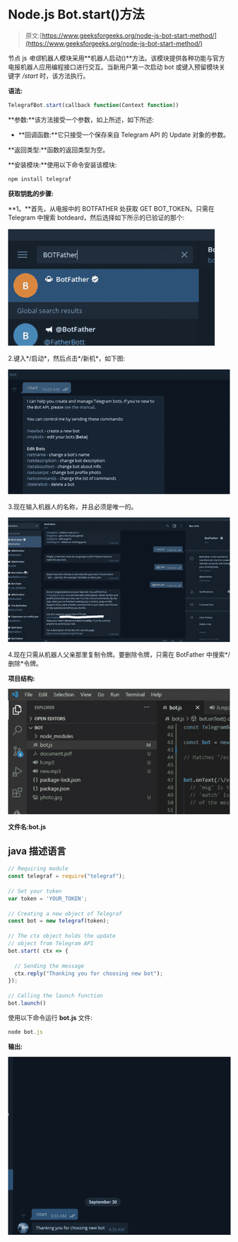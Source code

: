 # Node.js Bot.start()方法

> 原文:[https://www.geeksforgeeks.org/node-js-bot-start-method/](https://www.geeksforgeeks.org/node-js-bot-start-method/)

节点 js *电信*机器人模块采用**机器人启动()**方法。该模块提供各种功能与官方电报机器人应用编程接口进行交互。当新用户第一次启动 bot 或键入预留模块关键字 */start* 时，该方法执行。

**语法:**

```js
TelegrafBot.start(callback function(Context function))
```

**参数:**该方法接受一个参数，如上所述，如下所述:

*   **回调函数:**它只接受一个保存来自 Telegram API 的 Update 对象的参数。

**返回类型:**函数的返回类型为空。

**安装模块:**使用以下命令安装该模块:

```js
npm install telegraf
```

**获取钥匙的步骤:**

**1。**首先，从电报中的 BOTFATHER 处获取 GET BOT_TOKEN。只需在 Telegram 中搜索 botdeard，然后选择如下所示的已验证的那个:

![](img/d97339e95a770b691973e227aba85d9d.png)

2.键入*/启动*，然后点击*/新机*，如下图:

![](img/4bd1ceaa949f9b054db106378342bc00.png)

3.现在输入机器人的名称，并且必须是唯一的。

![](img/c5cb044b9d798d19aae57b963240be42.png)

4.现在只需从机器人父亲那里复制令牌。要删除令牌，只需在 BotFather 中搜索*/删除*令牌。

**项目结构:**

![](img/e182d851a31d4a6739caa629e5e2c013.png)

**文件名:bot.js**

## java 描述语言

```js
// Requiring module
const telegraf = require("telegraf");

// Set your token
var token = 'YOUR_TOKEN';

// Creating a new object of Telegraf
const bot = new telegraf(token);

// The ctx object holds the update
// object from Telegram API
bot.start( ctx => {

  // Sending the message
  ctx.reply("Thanking you for choosing new bot");
});

// Calling the launch function
bot.launch()
```

使用以下命令运行 **bot.js** 文件:

```js
node bot.js
```

**输出:**

![](img/1cb72176ef85424c6053f6688e8815b7.png)
